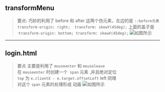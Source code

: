 ## transformMenu
> 要点: 巧妙的利用了 before 和 after 这两个伪元素，左边的是 ```::before元素 ```<br/>
> ```transform-origin: right;  transform: skewY(45deg);```
> 上面的盖子是·```transform-origin: bottom; transform: skewX(45deg);```
![如图所示](https://s3.bmp.ovh/imgs/2022/06/01/1a405a834bec2fd5.png)

***
## login.html
> 要点 主要是利用了   ```mouseenter``` 和 ```mouseleave```<br/>
> 在 ```mouseenter``` 时创建一个``` span``` 元素 ,并且绝对定位<br/>
> ```top``` 为 ```e.clientX - e.target.offsetLeft``` left 同理<br/>
> 对这个 ```span``` 元素的处理形成 动画
![如图所示](https://s3.bmp.ovh/imgs/2022/06/01/a79c09f24f66f189.png)

